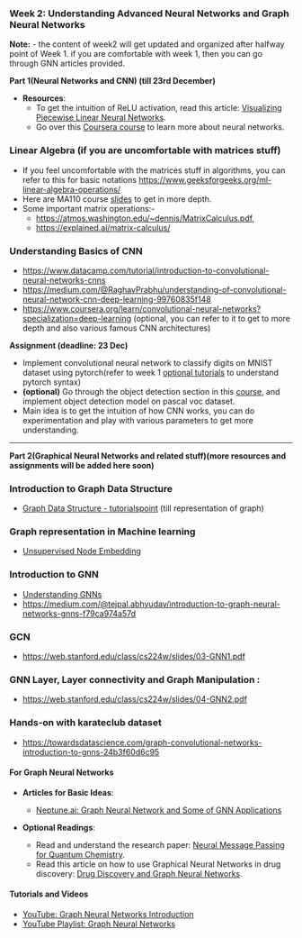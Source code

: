 

### Week 2: Understanding Advanced Neural Networks and Graph Neural Networks
**Note:** - the content of week2 will get updated and organized after halfway point of Week 1. if you are comfortable with week 1, then you can go through GNN articles provided.


**Part 1(Neural Networks and CNN) (till 23rd December)**
- **Resources**: 
  - To get the intuition of ReLU activation, read this article: [Visualizing Piecewise Linear Neural Networks](https://blog.janestreet.com/visualizing-piecewise-linear-neural-networks/).
  - Go over this [Coursera course](https://www.coursera.org/learn/neural-networks-deep-learning) to learn more about neural networks.

### Linear Algebra (if you are uncomfortable with matrices stuff)
- If you feel uncomfortable with the matrices stuff in algorithms, you can refer to this for basic notations https://www.geeksforgeeks.org/ml-linear-algebra-operations/
- Here are MA110 course [slides]() to get in more depth.
- Some important matrix operations:-
  - https://atmos.washington.edu/~dennis/MatrixCalculus.pdf,
  - https://explained.ai/matrix-calculus/

### Understanding Basics of CNN 
 - https://www.datacamp.com/tutorial/introduction-to-convolutional-neural-networks-cnns
 - https://medium.com/@RaghavPrabhu/understanding-of-convolutional-neural-network-cnn-deep-learning-99760835f148
 - https://www.coursera.org/learn/convolutional-neural-networks?specialization=deep-learning (optional, you can refer to it to get to more depth and also various famous CNN architectures)

**Assignment (deadline: 23 Dec)**
 - Implement convolutional neural network to classify digits on MNIST dataset using pytorch(refer to week 1 [optional tutorials](https://youtu.be/c36lUUr864M?si=ipK9wX2L0EgOtZHV) to understand pytorch syntax)
 - **(optional)** Go through the object detection section in this [course](https://www.coursera.org/learn/convolutional-neural-networks?specialization=deep-learning), and implement object detection model on pascal voc dataset. 
 - Main idea is to get the intuition of how CNN works, you can do experimentation and play with various parameters to get more understanding.
--- 

**Part 2(Graphical Neural Networks and related stuff)(more resources and assignments will be added here soon)**

### Introduction to Graph Data Structure
- [Graph Data Structure - tutorialspoint](https://www.tutorialspoint.com/data_structures_algorithms/graph_data_structure.htm) (till representation of graph)

### Graph representation in Machine learning 
  -  [Unsupervised Node Embedding](https://web.stanford.edu/class/cs224w/slides/02-nodeemb.pdf)
  
### Introduction to GNN
  -  [Understanding GNNs](https://distill.pub/2021/understanding-gnns/)
  - https://medium.com/@tejpal.abhyuday/introduction-to-graph-neural-networks-gnns-f79ca974a57d

### GCN
  - https://web.stanford.edu/class/cs224w/slides/03-GNN1.pdf

### GNN Layer, Layer connectivity and Graph Manipulation :
  - https://web.stanford.edu/class/cs224w/slides/04-GNN2.pdf

### Hands-on with karateclub dataset
  - https://towardsdatascience.com/graph-convolutional-networks-introduction-to-gnns-24b3f60d6c95

#### For Graph Neural Networks
- **Articles for Basic Ideas**:
  - [Neptune.ai: Graph Neural Network and Some of GNN Applications](https://neptune.ai/blog/graph-neural-network-and-some-of-gnn-applications)
  <!-- - [Towards Data Science: Graph Convolutional Networks](https://towardsdatascience.com/graph-convolutional-networks-introduction-to-gnns-24b3f60d6c95) -->

- **Optional Readings**:
  - Read and understand the research paper: [Neural Message Passing for Quantum Chemistry](https://arxiv.org/pdf/1704.01212).
  - Read this article on how to use Graphical Neural Networks in drug discovery: [Drug Discovery and Graph Neural Networks](https://medium.com/@mulugetas/drug-discovery-and-graph-neural-networks-gnns-a-regression-example-fc738e0f11f3).

#### Tutorials and Videos
- [YouTube: Graph Neural Networks Introduction](https://www.youtube.com/watch?v=8owQBFAHw7E)
- [YouTube Playlist: Graph Neural Networks](https://youtube.com/playlist?list=PLoROMvodv4rPLKxIpqhjhPgdQy7imNkDn&si=GiLMZdfS5szrhH0z)

